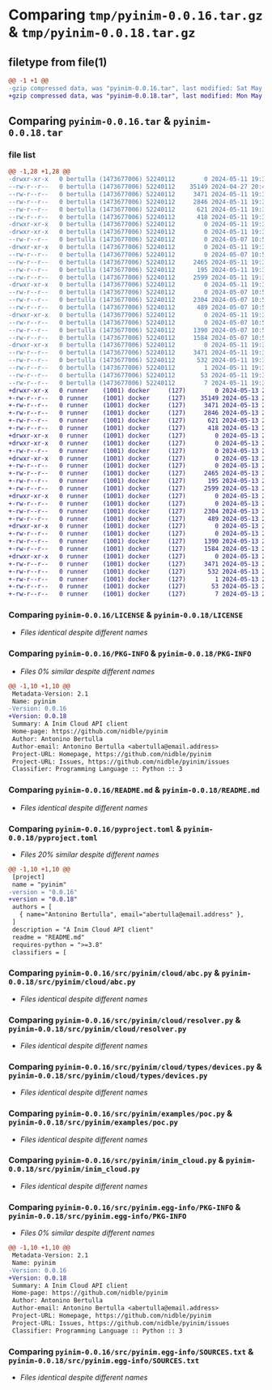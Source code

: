 # Comparing `tmp/pyinim-0.0.16.tar.gz` & `tmp/pyinim-0.0.18.tar.gz`

## filetype from file(1)

```diff
@@ -1 +1 @@
-gzip compressed data, was "pyinim-0.0.16.tar", last modified: Sat May 11 19:34:14 2024, max compression
+gzip compressed data, was "pyinim-0.0.18.tar", last modified: Mon May 13 21:58:58 2024, max compression
```

## Comparing `pyinim-0.0.16.tar` & `pyinim-0.0.18.tar`

### file list

```diff
@@ -1,28 +1,28 @@
-drwxr-xr-x   0 bertulla (1473677006) 52240112        0 2024-05-11 19:34:14.927485 pyinim-0.0.16/
--rw-r--r--   0 bertulla (1473677006) 52240112    35149 2024-04-27 20:46:49.000000 pyinim-0.0.16/LICENSE
--rw-r--r--   0 bertulla (1473677006) 52240112     3471 2024-05-11 19:34:14.927403 pyinim-0.0.16/PKG-INFO
--rw-r--r--   0 bertulla (1473677006) 52240112     2846 2024-05-11 19:32:04.000000 pyinim-0.0.16/README.md
--rw-r--r--   0 bertulla (1473677006) 52240112      621 2024-05-11 19:33:17.000000 pyinim-0.0.16/pyproject.toml
--rw-r--r--   0 bertulla (1473677006) 52240112      418 2024-05-11 19:34:14.927745 pyinim-0.0.16/setup.cfg
-drwxr-xr-x   0 bertulla (1473677006) 52240112        0 2024-05-11 19:34:14.924408 pyinim-0.0.16/src/
-drwxr-xr-x   0 bertulla (1473677006) 52240112        0 2024-05-11 19:34:14.925346 pyinim-0.0.16/src/pyinim/
--rw-r--r--   0 bertulla (1473677006) 52240112        0 2024-05-07 10:55:00.000000 pyinim-0.0.16/src/pyinim/__init__.py
-drwxr-xr-x   0 bertulla (1473677006) 52240112        0 2024-05-11 19:34:14.926376 pyinim-0.0.16/src/pyinim/cloud/
--rw-r--r--   0 bertulla (1473677006) 52240112        0 2024-05-07 10:55:00.000000 pyinim-0.0.16/src/pyinim/cloud/__init__.py
--rw-r--r--   0 bertulla (1473677006) 52240112     2465 2024-05-11 19:32:04.000000 pyinim-0.0.16/src/pyinim/cloud/abc.py
--rw-r--r--   0 bertulla (1473677006) 52240112      195 2024-05-11 19:32:04.000000 pyinim-0.0.16/src/pyinim/cloud/exceptions.py
--rw-r--r--   0 bertulla (1473677006) 52240112     2599 2024-05-11 19:32:04.000000 pyinim-0.0.16/src/pyinim/cloud/resolver.py
-drwxr-xr-x   0 bertulla (1473677006) 52240112        0 2024-05-11 19:34:14.926713 pyinim-0.0.16/src/pyinim/cloud/types/
--rw-r--r--   0 bertulla (1473677006) 52240112        0 2024-05-07 10:55:00.000000 pyinim-0.0.16/src/pyinim/cloud/types/__init__.py
--rw-r--r--   0 bertulla (1473677006) 52240112     2304 2024-05-07 10:55:00.000000 pyinim-0.0.16/src/pyinim/cloud/types/devices.py
--rw-r--r--   0 bertulla (1473677006) 52240112      489 2024-05-07 10:55:00.000000 pyinim-0.0.16/src/pyinim/cloud/types/token.py
-drwxr-xr-x   0 bertulla (1473677006) 52240112        0 2024-05-11 19:34:14.926935 pyinim-0.0.16/src/pyinim/examples/
--rw-r--r--   0 bertulla (1473677006) 52240112        0 2024-05-07 10:55:00.000000 pyinim-0.0.16/src/pyinim/examples/__init__.py
--rw-r--r--   0 bertulla (1473677006) 52240112     1390 2024-05-07 10:55:00.000000 pyinim-0.0.16/src/pyinim/examples/poc.py
--rw-r--r--   0 bertulla (1473677006) 52240112     1584 2024-05-07 10:55:00.000000 pyinim-0.0.16/src/pyinim/inim_cloud.py
-drwxr-xr-x   0 bertulla (1473677006) 52240112        0 2024-05-11 19:34:14.927100 pyinim-0.0.16/src/pyinim.egg-info/
--rw-r--r--   0 bertulla (1473677006) 52240112     3471 2024-05-11 19:34:14.000000 pyinim-0.0.16/src/pyinim.egg-info/PKG-INFO
--rw-r--r--   0 bertulla (1473677006) 52240112      532 2024-05-11 19:34:14.000000 pyinim-0.0.16/src/pyinim.egg-info/SOURCES.txt
--rw-r--r--   0 bertulla (1473677006) 52240112        1 2024-05-11 19:34:14.000000 pyinim-0.0.16/src/pyinim.egg-info/dependency_links.txt
--rw-r--r--   0 bertulla (1473677006) 52240112       53 2024-05-11 19:34:14.000000 pyinim-0.0.16/src/pyinim.egg-info/requires.txt
--rw-r--r--   0 bertulla (1473677006) 52240112        7 2024-05-11 19:34:14.000000 pyinim-0.0.16/src/pyinim.egg-info/top_level.txt
+drwxr-xr-x   0 runner    (1001) docker     (127)        0 2024-05-13 21:58:58.012733 pyinim-0.0.18/
+-rw-r--r--   0 runner    (1001) docker     (127)    35149 2024-05-13 21:58:53.000000 pyinim-0.0.18/LICENSE
+-rw-r--r--   0 runner    (1001) docker     (127)     3471 2024-05-13 21:58:58.012733 pyinim-0.0.18/PKG-INFO
+-rw-r--r--   0 runner    (1001) docker     (127)     2846 2024-05-13 21:58:53.000000 pyinim-0.0.18/README.md
+-rw-r--r--   0 runner    (1001) docker     (127)      621 2024-05-13 21:58:53.000000 pyinim-0.0.18/pyproject.toml
+-rw-r--r--   0 runner    (1001) docker     (127)      418 2024-05-13 21:58:58.012733 pyinim-0.0.18/setup.cfg
+drwxr-xr-x   0 runner    (1001) docker     (127)        0 2024-05-13 21:58:58.008733 pyinim-0.0.18/src/
+drwxr-xr-x   0 runner    (1001) docker     (127)        0 2024-05-13 21:58:58.008733 pyinim-0.0.18/src/pyinim/
+-rw-r--r--   0 runner    (1001) docker     (127)        0 2024-05-13 21:58:53.000000 pyinim-0.0.18/src/pyinim/__init__.py
+drwxr-xr-x   0 runner    (1001) docker     (127)        0 2024-05-13 21:58:58.012733 pyinim-0.0.18/src/pyinim/cloud/
+-rw-r--r--   0 runner    (1001) docker     (127)        0 2024-05-13 21:58:53.000000 pyinim-0.0.18/src/pyinim/cloud/__init__.py
+-rw-r--r--   0 runner    (1001) docker     (127)     2465 2024-05-13 21:58:53.000000 pyinim-0.0.18/src/pyinim/cloud/abc.py
+-rw-r--r--   0 runner    (1001) docker     (127)      195 2024-05-13 21:58:53.000000 pyinim-0.0.18/src/pyinim/cloud/exceptions.py
+-rw-r--r--   0 runner    (1001) docker     (127)     2599 2024-05-13 21:58:53.000000 pyinim-0.0.18/src/pyinim/cloud/resolver.py
+drwxr-xr-x   0 runner    (1001) docker     (127)        0 2024-05-13 21:58:58.012733 pyinim-0.0.18/src/pyinim/cloud/types/
+-rw-r--r--   0 runner    (1001) docker     (127)        0 2024-05-13 21:58:53.000000 pyinim-0.0.18/src/pyinim/cloud/types/__init__.py
+-rw-r--r--   0 runner    (1001) docker     (127)     2304 2024-05-13 21:58:53.000000 pyinim-0.0.18/src/pyinim/cloud/types/devices.py
+-rw-r--r--   0 runner    (1001) docker     (127)      489 2024-05-13 21:58:53.000000 pyinim-0.0.18/src/pyinim/cloud/types/token.py
+drwxr-xr-x   0 runner    (1001) docker     (127)        0 2024-05-13 21:58:58.012733 pyinim-0.0.18/src/pyinim/examples/
+-rw-r--r--   0 runner    (1001) docker     (127)        0 2024-05-13 21:58:53.000000 pyinim-0.0.18/src/pyinim/examples/__init__.py
+-rw-r--r--   0 runner    (1001) docker     (127)     1390 2024-05-13 21:58:53.000000 pyinim-0.0.18/src/pyinim/examples/poc.py
+-rw-r--r--   0 runner    (1001) docker     (127)     1584 2024-05-13 21:58:53.000000 pyinim-0.0.18/src/pyinim/inim_cloud.py
+drwxr-xr-x   0 runner    (1001) docker     (127)        0 2024-05-13 21:58:58.012733 pyinim-0.0.18/src/pyinim.egg-info/
+-rw-r--r--   0 runner    (1001) docker     (127)     3471 2024-05-13 21:58:58.000000 pyinim-0.0.18/src/pyinim.egg-info/PKG-INFO
+-rw-r--r--   0 runner    (1001) docker     (127)      532 2024-05-13 21:58:58.000000 pyinim-0.0.18/src/pyinim.egg-info/SOURCES.txt
+-rw-r--r--   0 runner    (1001) docker     (127)        1 2024-05-13 21:58:58.000000 pyinim-0.0.18/src/pyinim.egg-info/dependency_links.txt
+-rw-r--r--   0 runner    (1001) docker     (127)       53 2024-05-13 21:58:58.000000 pyinim-0.0.18/src/pyinim.egg-info/requires.txt
+-rw-r--r--   0 runner    (1001) docker     (127)        7 2024-05-13 21:58:58.000000 pyinim-0.0.18/src/pyinim.egg-info/top_level.txt
```

### Comparing `pyinim-0.0.16/LICENSE` & `pyinim-0.0.18/LICENSE`

 * *Files identical despite different names*

### Comparing `pyinim-0.0.16/PKG-INFO` & `pyinim-0.0.18/PKG-INFO`

 * *Files 0% similar despite different names*

```diff
@@ -1,10 +1,10 @@
 Metadata-Version: 2.1
 Name: pyinim
-Version: 0.0.16
+Version: 0.0.18
 Summary: A Inim Cloud API client
 Home-page: https://github.com/nidble/pyinim
 Author: Antonino Bertulla
 Author-email: Antonino Bertulla <abertulla@email.address>
 Project-URL: Homepage, https://github.com/nidble/pyinim
 Project-URL: Issues, https://github.com/nidble/pyinim/issues
 Classifier: Programming Language :: Python :: 3
```

### Comparing `pyinim-0.0.16/README.md` & `pyinim-0.0.18/README.md`

 * *Files identical despite different names*

### Comparing `pyinim-0.0.16/pyproject.toml` & `pyinim-0.0.18/pyproject.toml`

 * *Files 20% similar despite different names*

```diff
@@ -1,10 +1,10 @@
 [project]
 name = "pyinim"
-version = "0.0.16"
+version = "0.0.18"
 authors = [
   { name="Antonino Bertulla", email="abertulla@email.address" },
 ]
 description = "A Inim Cloud API client"
 readme = "README.md"
 requires-python = ">=3.8"
 classifiers = [
```

### Comparing `pyinim-0.0.16/src/pyinim/cloud/abc.py` & `pyinim-0.0.18/src/pyinim/cloud/abc.py`

 * *Files identical despite different names*

### Comparing `pyinim-0.0.16/src/pyinim/cloud/resolver.py` & `pyinim-0.0.18/src/pyinim/cloud/resolver.py`

 * *Files identical despite different names*

### Comparing `pyinim-0.0.16/src/pyinim/cloud/types/devices.py` & `pyinim-0.0.18/src/pyinim/cloud/types/devices.py`

 * *Files identical despite different names*

### Comparing `pyinim-0.0.16/src/pyinim/examples/poc.py` & `pyinim-0.0.18/src/pyinim/examples/poc.py`

 * *Files identical despite different names*

### Comparing `pyinim-0.0.16/src/pyinim/inim_cloud.py` & `pyinim-0.0.18/src/pyinim/inim_cloud.py`

 * *Files identical despite different names*

### Comparing `pyinim-0.0.16/src/pyinim.egg-info/PKG-INFO` & `pyinim-0.0.18/src/pyinim.egg-info/PKG-INFO`

 * *Files 0% similar despite different names*

```diff
@@ -1,10 +1,10 @@
 Metadata-Version: 2.1
 Name: pyinim
-Version: 0.0.16
+Version: 0.0.18
 Summary: A Inim Cloud API client
 Home-page: https://github.com/nidble/pyinim
 Author: Antonino Bertulla
 Author-email: Antonino Bertulla <abertulla@email.address>
 Project-URL: Homepage, https://github.com/nidble/pyinim
 Project-URL: Issues, https://github.com/nidble/pyinim/issues
 Classifier: Programming Language :: Python :: 3
```

### Comparing `pyinim-0.0.16/src/pyinim.egg-info/SOURCES.txt` & `pyinim-0.0.18/src/pyinim.egg-info/SOURCES.txt`

 * *Files identical despite different names*

